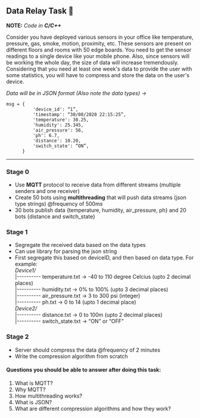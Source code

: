 ## Data Relay Task :vibration_mode:

**NOTE:**  _Code in **C/C++**_

Consider you have deployed various sensors in your office like temperature, pressure, gas, smoke, motion, proximity, etc. 
These sensors are present on different floors and rooms with 50 edge boards. 
You need to get the sensor readings to a single device like your mobile phone. Also, since sensors will be working the whole day, 
the size of data will increase tremendously. Considering that you need at least one week's data to provide the user with some statistics, 
you will have to compress and store the data on the user's device.  

_Data will be in JSON format (Also note the data types) →_
```
msg = {
          'device_id': “1”,
          'timestamp': “30/08/2020 22:15:25”,
          'temperature': 30.25,
          'humidity': 25.345,
          'air_pressure': 56,
          'ph': 6.7, 
          'distance': 10.20,
          'switch_state': “ON”,
      }
```
--- 
### Stage 0

* Use **MQTT** protocol to receive data from different streams (multiple senders and one receiver)
* Create 50 bots using **multithreading** that will push data streams (json type strings) @frequency of 500ms
* 30 bots publish data {temperature, humidity, air_pressure, ph} and 20 bots {distance and switch_state}

### Stage 1

* Segregate the received data based on the data types
* Can use library for parsing the json string
* First segregate this based on deviceID, and then based on data type. For example:  
_Device1/_  
|---------- temperature.txt → -40 to 110 degree Celcius (upto 2 decimal places)  
|---------- humidity.txt → 0% to 100% (upto 3 decimal places)  
|---------- air_pressure.txt → 3 to 300 psi (integer)  
|---------- ph.txt → 0 to 14 (upto 1 decimal place)  
_Device2/_  
|---------- distance.txt → 0 to 100m (upto 2 decimal places)  
|---------- switch_state.txt → “ON” or “OFF”  


### Stage 2

* Server should compress the data @frequency of 2 minutes
* Write the compression algorithm from scratch


#### Questions you should be able to answer after doing this task:  
1. What is MQTT?
2. Why MQTT?
3. How multithreading works?
4. What is JSON?
5. What are different compression algorithms and how they work?
